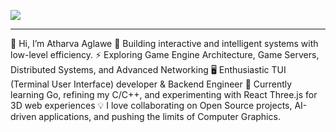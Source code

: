 ![][img1]

[img1]: https://github.com/SadmanYasar/nutritionist-ai-app/assets/67522140/c67bd34c-082e-4343-a5e8-cb0bf7f37ee4


---

👋 Hi, I’m Atharva Aglawe
🚀 Building interactive and intelligent systems with low-level efficiency.
⚡ Exploring Game Engine Architecture, Game Servers, Distributed Systems, and Advanced Networking
🖥️ Enthusiastic TUI (Terminal User Interface) developer & Backend Engineer
🔧 Currently learning Go, refining my C/C++, and experimenting with React Three.js for 3D web experiences
💡 I love collaborating on Open Source projects, AI-driven applications, and pushing the limits of Computer Graphics.

